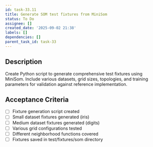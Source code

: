 ```yaml
---
id: task-33.11
title: Generate SOM test fixtures from MiniSom
status: To Do
assignee: []
created_date: '2025-09-02 21:38'
labels: []
dependencies: []
parent_task_id: task-33
---
```


## Description

Create Python script to generate comprehensive test fixtures using MiniSom. Include various datasets, grid sizes, topologies, and training parameters for validation against reference implementation.

## Acceptance Criteria

- [ ] Fixture generation script created
- [ ] Small dataset fixtures generated (iris)
- [ ] Medium dataset fixtures generated (digits)
- [ ] Various grid configurations tested
- [ ] Different neighborhood functions covered
- [ ] Fixtures saved in test/fixtures/som directory
